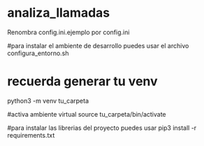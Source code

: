 # analiza_llamadas
Renombra config.ini.ejemplo por config.ini

#para instalar el ambiente de desarrollo puedes usar el archivo 
configura_entorno.sh

# recuerda generar tu venv
python3 -m venv tu_carpeta

#activa ambiente virtual
source tu_carpeta/bin/activate

#para instalar las librerias del proyecto puedes usar 
pip3 install -r requirements.txt

